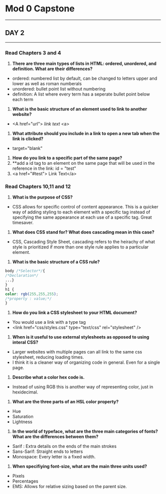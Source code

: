# Mod 0 Capstone
***
## DAY 2
---

### Read Chapters 3 and 4

1. **There are three main types of lists in HTML: ordered, unordered, and definition. What are their differences?**
 * ordered:  numbered list by default, can be changed to letters upper and lower as well as roman numberals
 * unordered: bullet point list without numbering
 * definition: A list where every term has a seperate bullet point below each term
1. **What is the basic structure of an element used to link to another website?**
 * \<A href="url"\> <i>link text</i> \<a\>
1. **What attribute should you include in a link to open a new tab when the link is clicked?**
 * target="blank"
1. **How do you link to a specific part of the same page?**
 1. **add a id tag to an element on the same page that will be used in the reference in the link: id = "test"
 2. \<a href="#test"\> Link Text\<\/a\>



### Read Chapters 10,11 and 12

1. **What is the purpose of CSS?**
 * CSS allows for specific control of content appearance. This is a quicker way of adding styling to each element with a specific tag instead of specifying the same appearance at each use of a specific tag. Great timesaver.
1. **What does CSS stand for? What does cascading mean in this case?**
 * CSS, Cascading Style Sheet, cascading refers to the heirachy of what style is prioritized if more than one style rule applies to a particular element.
1. **What is the basic structure of a CSS rule?**
 ```CSS
 body /*Selector*/{
 /*Declaration*/
 ...}
 }
 h1 {
 color: rgb(255,255,255);
 /*property : value;*/
 }
 ```
1. **How do you link a CSS stylesheet to your HTML document?**
 * You would use a link with a type tag
 * \<link href="css/styles.css" type="text\/css"
rel="stylesheet" \/>
1. **When is it useful to use external stylesheets as opposed to using interal CSS?**
 * Larger websites with multiple pages can all link to the same css stylesheet, reducing loading times.
 * I think it is a cleaner way of organizing code in general. Even for a single page.
1. **Describe what a color hex code is.**
 * Instead of using RGB this is another way of representing color, just in hexidecimal.
1. **What are the three parts of an HSL color property?**
 * Hue
 * Saturation
 * Lightness
1. **In the world of typeface, what are the three main categories of fonts? What are the differences between them?**
 * Sarif : Extra details on the ends of the main strokes
 * Sans-Sarif: Straight ends to letters
 * Monospace: Every letter is a fixed width.
1. **When specifiying font-size, what are the main three units used?**
 * Pixels
 * Percentages
 * EMS: Allows for relative sizing based on the parent size.
